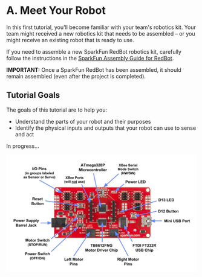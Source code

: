 # A. Meet Your Robot

In this first tutorial, you'll become familiar with your team's robotics kit. Your team might received a new robotics kit that needs to be assembled – or you might receive an existing robot that is ready to use.

If you need to assemble a new SparkFun RedBot robotics kit, carefully follow the instructions in the [SparkFun Assembly Guide for RedBot](https://learn.sparkfun.com/tutorials/assembly-guide-for-redbot-with-shadow-chassis).

**IMPORTANT:** Once a SparkFun RedBot has been assembled, it should remain assembled (even after the project is completed).

## Tutorial Goals <a id="tutorial-goals"></a>

The goals of this tutorial are to help you:

* Understand the parts of your robot and their purposes
* Identify the physical inputs and outputs that your robot can use to sense and act 

In progress...

![RedBot Circuit Board](../.gitbook/assets/redbot-mainboard-annotated.jpg)
